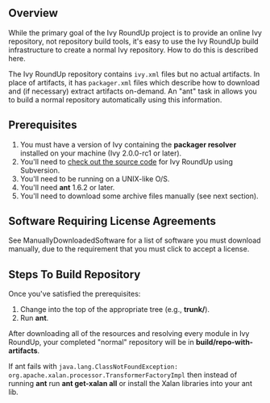 ## Overview ##

While the primary goal of the Ivy RoundUp project is to provide an online Ivy repository, not repository build tools, it's easy to use the Ivy RoundUp build infrastructure to create a normal Ivy repository. How to do this is described here.

The Ivy RoundUp repository contains `ivy.xml` files but no actual artifacts. In place of artifacts, it has `packager.xml` files which describe how to download and (if necessary) extract artifacts on-demand. An "ant" task in allows you to build a normal repository automatically using this information.

## Prerequisites ##

  1. You must have a version of Ivy containing the **packager resolver** installed on your machine (Ivy 2.0.0-rc1 or later).
  1. You'll need to [check out the source code](http://code.google.com/p/ivyroundup/source/checkout) for Ivy RoundUp using Subversion.
  1. You'll need to be running on a UNIX-like O/S.
  1. You'll need **ant** 1.6.2 or later.
  1. You'll need to download some archive files manually (see next section).

## Software Requiring License Agreements ##

See ManuallyDownloadedSoftware for a list of software you must download manually, due to the requirement that you must click to accept a license.

## Steps To Build Repository ##

Once you've satisfied the prerequisites:
  1. Change into the top of the appropriate tree (e.g., **trunk/**).
  1. Run **ant**.

After downloading all of the resources and resolving every module in Ivy RoundUp, your completed "normal" repository will be in **build/repo-with-artifacts**.

If ant fails with `java.lang.ClassNotFoundException: org.apache.xalan.processor.TransformerFactoryImpl` then instead of running **ant** run **ant get-xalan all** or install the Xalan libraries into your ant lib.